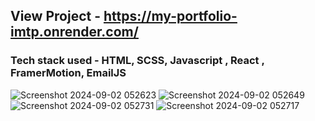 ## View Project - https://my-portfolio-imtp.onrender.com/

### Tech stack used - HTML, SCSS, Javascript , React , FramerMotion, EmailJS

![Screenshot 2024-09-02 052623](https://github.com/user-attachments/assets/e4927939-161d-43a1-9ab9-448737d62971)
![Screenshot 2024-09-02 052649](https://github.com/user-attachments/assets/62b44526-bc01-4a29-92cd-16c165392442)
![Screenshot 2024-09-02 052731](https://github.com/user-attachments/assets/c155493f-4792-4fa3-9c1e-b6a147ae452f)
![Screenshot 2024-09-02 052717](https://github.com/user-attachments/assets/8be7a3c2-2111-4a7c-95c6-22f0c10a8219)






